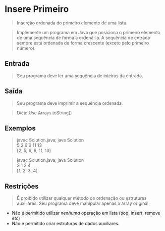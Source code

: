 # Insere Primeiro
> Inserção ordenada do primeiro elemento de uma lista

> Implemente um programa em Java que posiciona o primeiro elemento de uma sequência de forma a ordená-la. A sequência de entrada sempre está ordenada de forma crescente (exceto pelo primeiro número).

## Entrada
> Seu programa deve ler uma sequência de inteiros da entrada.  

## Saída
> Seu programa deve imprimir a sequência ordenada.

> Dica: Use Arrays.toString()

## Exemplos

> javac Solution.java; java Solution  
5 2 6 9 11 13  
[2, 5, 6, 9, 11, 13]  

> javac Solution.java; java Solution  
3 1 2 4  
[1, 2, 3, 4]  

## Restrições

> É proibido utilizar qualquer método de ordenação ou estruturas auxiliares. Seu programa deve manipular apenas o array original.  

- Não é permitido utilizar *nenhuma* operação em lista (pop, insert, remove etc)
- Não é permitido criar estruturas de dados auxiliares.



